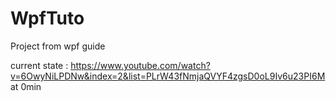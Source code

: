 # WpfTuto
Project from wpf guide

current state : https://www.youtube.com/watch?v=6OwyNiLPDNw&index=2&list=PLrW43fNmjaQVYF4zgsD0oL9Iv6u23PI6M at 0min
